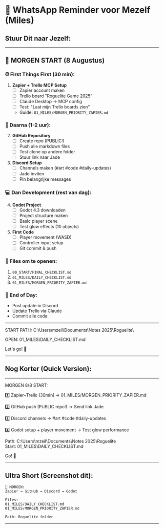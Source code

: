 # 📱 WhatsApp Reminder voor Mezelf (Miles)

## Stuur Dit naar Jezelf:

---

## 🚀 MORGEN START (8 Augustus)

### ⏰ First Things First (30 min):
1. **Zapier + Trello MCP Setup**
   - [ ] Zapier account maken
   - [ ] Trello board "Roguelite Game 2025"
   - [ ] Claude Desktop → MCP config
   - [ ] Test: "Laat mijn Trello boards zien"
   - Guide: `01_MILES/MORGEN_PRIORITY_ZAPIER.md`

### 🔧 Daarna (1-2 uur):
2. **GitHub Repository**
   - [ ] Create repo (PUBLIC!)
   - [ ] Push alle markdown files
   - [ ] Test clone op andere folder
   - [ ] Stuur link naar Jade

3. **Discord Setup**
   - [ ] Channels maken (#art #code #daily-updates)
   - [ ] Jade inviten
   - [ ] Pin belangrijke messages

### 💻 Dan Development (rest van dag):
4. **Godot Project**
   - [ ] Godot 4.3 downloaden
   - [ ] Project structure maken
   - [ ] Basic player scene
   - [ ] Test glow effects (10 objects)

5. **First Code**
   - [ ] Player movement (WASD)
   - [ ] Controller input setup
   - [ ] Git commit & push

### 📍 Files om te openen:
1. `00_START/FINAL_CHECKLIST.md`
2. `01_MILES/DAILY_CHECKLIST.md`
3. `01_MILES/MORGEN_PRIORITY_ZAPIER.md`

### 📝 End of Day:
- Post update in Discord
- Update Trello via Claude
- Commit alle code

---

START PATH:
C:\Users\mzeil\Documents\Notes 2025\Roguelite\

OPEN: 01_MILES\DAILY_CHECKLIST.md

Let's go! 💪

---

## Nog Korter (Quick Version):

---

MORGEN 8/8 START:

1️⃣ Zapier+Trello (30min)
→ 01_MILES/MORGEN_PRIORITY_ZAPIER.md

2️⃣ GitHub push (PUBLIC repo!)
→ Send link Jade

3️⃣ Discord channels
→ #art #code #daily-updates

4️⃣ Godot setup + player movement
→ Test glow performance

Path: C:\Users\mzeil\Documents\Notes 2025\Roguelite\
Start: 01_MILES\DAILY_CHECKLIST.md

Go! 🚀

---

## Ultra Short (Screenshot dit):

```
📍 MORGEN:
Zapier → GitHub → Discord → Godot

Files:
01_MILES/DAILY_CHECKLIST.md
01_MILES/MORGEN_PRIORITY_ZAPIER.md

Path: Roguelite folder
```

---